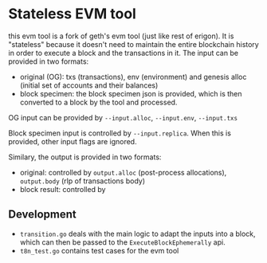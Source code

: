 # Stateless EVM tool

this evm tool is a fork of geth's evm tool (just like rest of erigon). It is "stateless" because it doesn't need to maintain the entire blockchain history in order to execute a block and the transactions in it. The input can be provided in two formats:

- original (OG): txs (transactions), env (environment) and genesis alloc (initial set of accounts and their balances)
- block specimen: the block specimen json is provided, which is then converted to a block by the tool and processed.

OG input can be provided by `--input.alloc`, `--input.env`, `--input.txs`

Block specimen input is controlled by `--input.replica`. When this is provided, other input flags are ignored.

Similary, the output is provided in two formats:
- original: controlled by `output.alloc` (post-process allocations), `output.body` (rlp of transactions body)
- block result: controlled by <TODO>


## Development

- `transition.go` deals with the main logic to adapt the inputs into a block, which can then be passed to the `ExecuteBlockEphemerally` api.
- `t8n_test.go` contains test cases for the evm tool
